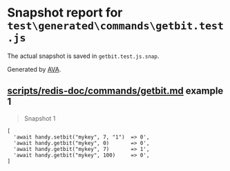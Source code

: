 # Snapshot report for `test\generated\commands\getbit.test.js`

The actual snapshot is saved in `getbit.test.js.snap`.

Generated by [AVA](https://ava.li).

## [scripts/redis-doc/commands/getbit.md](../../../../scripts/redis-doc/commands/getbit.md) example 1

> Snapshot 1

    [
      'await handy.setbit("mykey", 7, "1")  => 0',
      'await handy.getbit("mykey", 0)       => 0',
      'await handy.getbit("mykey", 7)       => 1',
      'await handy.getbit("mykey", 100)     => 0',
    ]
